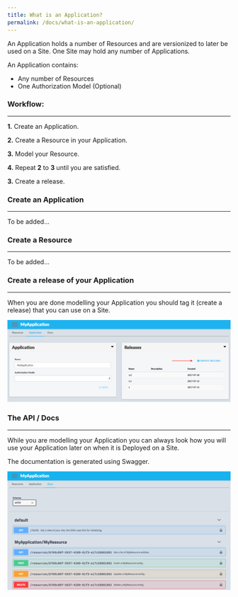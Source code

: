 ```yaml
---
title: What is an Application?
permalink: /docs/what-is-an-application/
---
```


An Application holds a number of Resources and are versionized to later be used on a Site. One Site may hold any number of Applications.

An Application contains:

- Any number of Resources
- One Authorization Model (Optional)

### Workflow:
------
**1.** Create an Application.

**2.** Create a Resource in your Application.

**3.** Model your Resource.

**4.** Repeat **2** to **3** until you are satisfied.

**3.** Create a release.

### Create an Application
------

To be added...

### Create a Resource
------

To be added...

### Create a release of your Application
------

When you are done modelling your Application you should tag it (create a release) that you can use on a Site.

![Create release of Application](/img/create-release2.png "Create release of Application")

### The API / Docs
------

While you are modelling your Application you can always look how you will use your Application later on when it is Deployed on a Site. 

The documentation is generated using Swagger.


![Documentation of Application](/img/docs-app.png "Documentation of Application")
